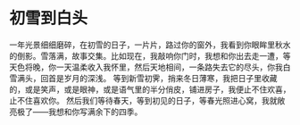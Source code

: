# 初雪到白头
一年光景细细磨碎，在初雪的日子，一片片，路过你的窗外，我看到你眼眸里秋水的倒影。雪落满，故事交集。比如现在，我敲响你门时，我想和你出去走一遭，等天色将晚，你一天温柔收入我怀里，然后天地相间，一条路失去它的尽头，你我白雪满头，回首是岁月的深浅。
等到新雪初霁，捎来冬日薄寒，我把日子里收藏的，或是笑声，或是眼神，或是语气里的半分俏皮，铺进房子，我便止不住欢喜，止不住喜欢你。
然后我们等待春天，等到初见的日子，等春光照进心窝，我就敞亮极了——我想和你写满余下的四季。
